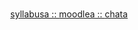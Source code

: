 <a name=top>
<p align=center>
<a href="http://tiny.cc/seng20><img align=center src="etc/img/teamBanner.png"></a><br>
<a href="http://github.com/txt/se20/docs/syllabus.md">syllabus</>a ::
<a href="http://github.com/txt/se20/docs/syllabus.md">moodle</>a ::
<a href="http://github.com/txt/se20/docs/syllabus.md">chat</>a
</p>
